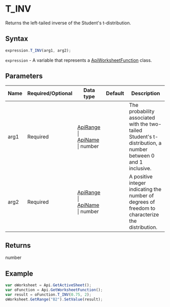 # T_INV

Returns the left-tailed inverse of the Student's t-distribution.

## Syntax

```javascript
expression.T_INV(arg1, arg2);
```

`expression` - A variable that represents a [ApiWorksheetFunction](../ApiWorksheetFunction.md) class.

## Parameters

| **Name** | **Required/Optional** | **Data type** | **Default** | **Description** |
| ------------- | ------------- | ------------- | ------------- | ------------- |
| arg1 | Required | [ApiRange](../../ApiRange/ApiRange.md) \| [ApiName](../../ApiName/ApiName.md) \| number |  | The probability associated with the two-tailed Student's t-distribution, a number between 0 and 1 inclusive. |
| arg2 | Required | [ApiRange](../../ApiRange/ApiRange.md) \| [ApiName](../../ApiName/ApiName.md) \| number |  | A positive integer indicating the number of degrees of freedom to characterize the distribution. |

## Returns

number

## Example



```javascript editor-xlsx
var oWorksheet = Api.GetActiveSheet();
var oFunction = Api.GetWorksheetFunction();
var result = oFunction.T_INV(0.75, 2);
oWorksheet.GetRange("B2").SetValue(result);


```
